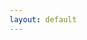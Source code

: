 ```yaml
---
layout: default
---
```


<link rel="stylesheet" href="libs/xterm/xterm.css">
<link rel="stylesheet" href="assets/css/crt.css">
<div class="terminal-container" id="terminal"></div>

<script src="libs/xterm/xterm.js"></script>
<script src="assets/js/terminal.js"></script>



